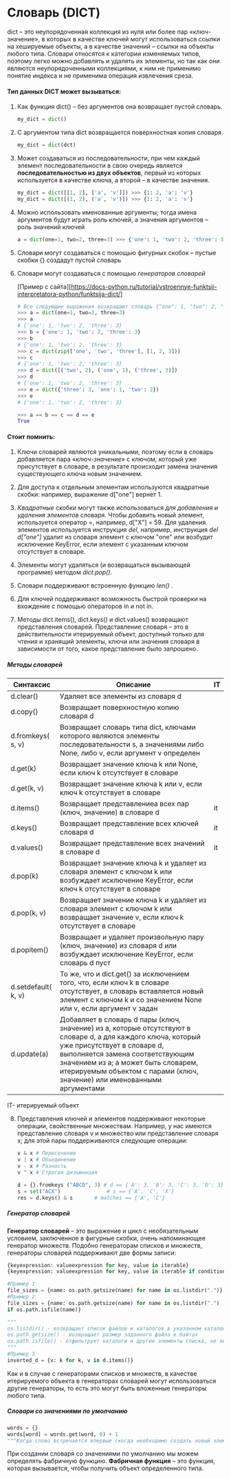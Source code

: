 # Словарь (DICT)

dict – это неупорядоченная коллекция из нуля или более пар «ключ-значение», в которых в качестве ключей могут использоваться
ссылки на хешируемые объекты, а в качестве значений – ссылки на объекты любого типа. Словари относятся к категории изменяемых типов, поэтому легко можно добавлять и удалять их элементы, но так как они являются неупорядоченными коллекциями, к ним не применимо понятие индекса и не применима операция извлечения среза.

#### Тип данных DICT может вызываться:

1. Как функция dict() – без аргументов она возвращает пустой словарь.

   ```python
   my_dict = dict()
   ```

2. C аргументом типа dict возвращается поверхностная копия словаря. 

   ```python
   my_dict = dict(dct)
   ```

3. Может создаваться из последовательности, при чем каждый элемент последовательности в свою очередь является **последовательностью из двух объектов**, первый из которых используется в качестве ключа, а второй – в качестве значения.

   ```python
   my_dict = dict([[1, 2], ['a', 'v']]) >>> {1: 2, 'a': 'v'}
   my_dict = dict([(1, 2), ('a', 'v')]) >>> {1: 2, 'a': 'v'}
   ```

4. Можно использовать  именованные аргументы; тогда имена аргументов будут играть роль ключей, а значения аргументов – роль значений ключей

   ```python
   a = dict(one=1, two=2, three=3) >>> {'one': 1, 'two': 2, 'three': 3}
   ```

5. Словари могут создаваться с помощью фигурных скобок – пустые скобки {} создадут пустой словарь

6. Словари могут создаваться с помощью *генераторов словарей*

   [Пример с сайта][https://docs-python.ru/tutorial/vstroennye-funktsii-interpretatora-python/funktsija-dict/]

   ```python
   # Все следующие выражения возвращают словарь {"one": 1, "two": 2, "three": 3}
   >>> a = dict(one=1, two=2, three=3)
   >>> a
   # {'one': 1, 'two': 2, 'three': 3}
   >>> b = {'one': 1, 'two': 2, 'three': 3}
   >>> b
   # {'one': 1, 'two': 2, 'three': 3}
   >>> c = dict(zip(['one', 'two', 'three'], [1, 2, 3]))
   >>> c
   # {'one': 1, 'two': 2, 'three': 3}
   >>> d = dict([('two', 2), ('one', 1), ('three', 3)])
   >>> d
   # {'one': 1, 'two': 2, 'three': 3}
   >>> e = dict({'three': 3, 'one': 1, 'two': 2})
   >>> e
   # {'one': 1, 'two': 2, 'three': 3}
   
   >>> a == b == c == d == e
   True
   
   ```

#### Стоит помнить:

1. Ключи словарей являются уникальными, поэтому если в словарь добавляется пара «*ключ-значение*» с ключом, который уже присутствует в словаре, в результате происходит замена значения существующего ключа новым значением.  

2. Для доступа к отдельным элементам используются квадратные скобки: например, выражение d["one"]  вернет 1.
3. *Квадратные* скобки могут также использоваться *для добавления и удаления элементов* словаря. Чтобы добавить новый элемент, используется оператор =, например, d["X"] = 59. Для удаления элементов используется инструкция *del*, например, инструкция *del d["one"]* удалит из
   словаря элемент с ключом "one" или возбудит исключение KeyError, если элемент с указанным ключом отсутствует в словаре.  
4. Элементы могут удаляться (и возвращаться вызывающей программе) методом *dict.pop()*.  
5. Словари поддерживают встроенную функцию *len()* .
6. Для ключей поддерживают возможность быстрой проверки на вхождение с помощью операторов in и not in.  
7. Методы dict.items(), dict.keys() и dict.values() возвращают представления словарей. Представление словаря – это в действительности итерируемый объект, доступный только для чтения и хранящий элементы, ключи или значения словаря в зависимости от того, какое представление было запрошено.  

##### Методы словарей  

| Синтаксис           | Описание                                                     | IT   |
| ------------------- | ------------------------------------------------------------ | ---- |
| d.clear()           | Удаляет все элементы из словаря d                            |      |
| d.copy()            | Возвращает поверхностную копию словаря d                     |      |
| d.fromkeys( s, v)   | Возвращает словарь типа dict, ключами которого являются элементы последовательности s, а значениями либо None, либо v, если аргумент v определен |      |
| d.get(k)            | Возвращает значение ключа k или None, если ключ k отсутствует в словаре |      |
| d.get(k, v)         | Возвращает значение ключа k или v, если ключ k отсутствует в словаре |      |
| d.items()           | Возвращает представлениеa всех пар (ключ, значение) в словаре d | it   |
| d.keys()            | Возвращает представление всех ключей словаря d               | it   |
| d.values()          | Возвращает представление всех значений в словаре d           | it   |
| d.pop(k)            | Возвращает значение ключа k и удаляет из словаря элемент с ключом k или возбуждает исключение KeyError, если ключ k отсутствует в словаре |      |
| d.pop(k, v)         | Возвращает значение ключа k и удаляет из словаря элемент с ключом k или возвращает значение v, если ключ k отсутствует в словаре |      |
| d.popitem()         | Возвращает и удаляет произвольную пару (ключ, значение) из словаря d или возбуждает исключение KeyError, если словарь d пуст |      |
| d.setdefault( k, v) | То же, что и dict.get() за исключением того, что, если ключ k в словаре отсутствует, в словарь вставляется новый элемент с ключом k и со значением None или v, если аргумент v задан |      |
| d.update(a)         | Добавляет в словарь d пары (ключ, значение) из a, которые отсутствуют в словаре d, а для каждого ключа, который уже присутствует в словаре d, выполняется замена соответствующим значением из a; a может быть словарем, итерируемым объектом с парами (ключ, значение) или именованными аргументами |      |

IT- итерируемый объект

8. Представления ключей и элементов поддерживают некоторые операции, свойственные множествам. Например, у нас имеются представление словаря v и множество или представление словаря x; для этой пары поддерживаются следующие операции:

   ```python
   v & x # Пересечение
   v | x # Объединение
   v - x # Разность
   v ^ x # Строгая дизъюнкция
   ```

   ```python
   d = {}.fromkeys ("ABCD", 3) # d == {'A': 3, 'B': 3, 'C': 3, 'D': 3}
   s = set("ACX") 				# s == {'A', 'C', 'X'}
   res = d.keys() & s 		# matches == {'A', 'C'}
   ```

##### Генератор словарей

**Генератор словарей** – это выражение и цикл с необязательным условием, заключенное в фигурные скобки, очень напоминающее генератор множеств. Подобно генераторам списков и множеств, генераторы
словарей поддерживают две формы записи:

```python
{keyexpression: valueexpression for key, value in iterable}
{keyexpression: valueexpression for key, value in iterable if condition}
```

```python
#Пример 1
file_sizes = {name: os.path.getsize(name) for name in os.listdir(".")}
#Пример 2
file_sizes = {name: os.path.getsize(name) for name in os.listdir(".")
if os.path.isfile(name)}

"""
os.listdir() - возвращает список файлов и каталогов в указанном каталоге
os.path.getsize() - возвращает размер заданного файла в байтах
os.path.isfile() - отфильтрует каталоги и другие элементы списка, не являющиеся файлами
"""
#Пример 3
inverted_d = {v: k for k, v in d.items()}

```

Как и в случае с генераторами списков и множеств, в качестве итерируемого объекта в генераторах словарей могут использоваться другие генераторы, то есть это могут быть вложенные генераторы любого типа.

##### Словари со значениями по умолчанию

```python
words = {}
words[word] = words.get(word, 0) + 1
"""Когда слово встречается впервые (когда необходимо создать новый элемент со значением счетчика, равным 1), а также случаи, когда слово встречается повторно (когда необходимо прибавить 1 к значению счетчика для уже существующего слова)."""
```

При создании словаря со значениями по умолчанию мы можем определять фабричную функцию. **Фабричная функция** – это функция, которая вызывается, чтобы получить объект определенного типа.

